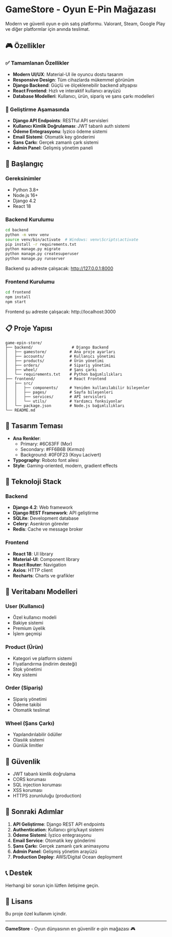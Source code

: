 # GameStore - Oyun E-Pin Mağazası

Modern ve güvenli oyun e-pin satış platformu. Valorant, Steam, Google Play ve diğer platformlar için anında teslimat.

## 🎮 Özellikler

### ✅ Tamamlanan Özellikler
- **Modern UI/UX**: Material-UI ile oyuncu dostu tasarım
- **Responsive Design**: Tüm cihazlarda mükemmel görünüm
- **Django Backend**: Güçlü ve ölçeklenebilir backend altyapısı
- **React Frontend**: Hızlı ve interaktif kullanıcı arayüzü
- **Database Modelleri**: Kullanıcı, ürün, sipariş ve şans çarkı modelleri

### 🚧 Geliştirme Aşamasında
- **Django API Endpoints**: RESTful API servisleri
- **Kullanıcı Kimlik Doğrulaması**: JWT tabanlı auth sistemi
- **Ödeme Entegrasyonu**: İyzico ödeme sistemi
- **Email Sistemi**: Otomatik key gönderimi
- **Şans Çarkı**: Gerçek zamanlı çark sistemi
- **Admin Panel**: Gelişmiş yönetim paneli

## 🚀 Başlangıç

### Gereksinimler
- Python 3.8+
- Node.js 16+
- Django 4.2
- React 18

### Backend Kurulumu

```bash
cd backend
python -m venv venv
source venv/bin/activate  # Windows: venv\Scripts\activate
pip install -r requirements.txt
python manage.py migrate
python manage.py createsuperuser
python manage.py runserver
```

Backend şu adreste çalışacak: http://127.0.0.1:8000

### Frontend Kurulumu

```bash
cd frontend
npm install
npm start
```

Frontend şu adreste çalışacak: http://localhost:3000

## 📋 Proje Yapısı

```
game-epin-store/
├── backend/                 # Django Backend
│   ├── gamestore/          # Ana proje ayarları
│   ├── accounts/           # Kullanıcı yönetimi
│   ├── products/           # Ürün yönetimi
│   ├── orders/             # Sipariş yönetimi
│   ├── wheel/              # Şans çarkı
│   └── requirements.txt    # Python bağımlılıkları
├── frontend/               # React Frontend
│   ├── src/
│   │   ├── components/     # Yeniden kullanılabilir bileşenler
│   │   ├── pages/          # Sayfa bileşenleri
│   │   ├── services/       # API servisleri
│   │   └── utils/          # Yardımcı fonksiyonlar
│   └── package.json        # Node.js bağımlılıkları
└── README.md
```

## 🎨 Tasarım Teması

- **Ana Renkler**: 
  - Primary: #6C63FF (Mor)
  - Secondary: #FF6B6B (Kırmızı)
  - Background: #0F0F23 (Koyu Lacivert)
- **Typography**: Roboto font ailesi
- **Style**: Gaming-oriented, modern, gradient effects

## 🔧 Teknoloji Stack

### Backend
- **Django 4.2**: Web framework
- **Django REST Framework**: API geliştirme
- **SQLite**: Development database
- **Celery**: Asenkron görevler
- **Redis**: Cache ve message broker

### Frontend
- **React 18**: UI library
- **Material-UI**: Component library
- **React Router**: Navigation
- **Axios**: HTTP client
- **Recharts**: Charts ve grafikler

## 📝 Veritabanı Modelleri

### User (Kullanıcı)
- Özel kullanıcı modeli
- Bakiye sistemi
- Premium üyelik
- İşlem geçmişi

### Product (Ürün)
- Kategori ve platform sistemi
- Fiyatlandırma (indirim desteği)
- Stok yönetimi
- Key sistemi

### Order (Sipariş)
- Sipariş yönetimi
- Ödeme takibi
- Otomatik teslimat

### Wheel (Şans Çarkı)
- Yapılandırılabilir ödüller
- Olasılık sistemi
- Günlük limitler

## 🔐 Güvenlik

- JWT tabanlı kimlik doğrulama
- CORS koruması
- SQL injection koruması
- XSS koruması
- HTTPS zorunluluğu (production)

## 🎯 Sonraki Adımlar

1. **API Geliştirme**: Django REST API endpoints
2. **Authentication**: Kullanıcı giriş/kayıt sistemi
3. **Ödeme Sistemi**: İyzico entegrasyonu
4. **Email Service**: Otomatik key gönderimi
5. **Şans Çarkı**: Gerçek zamanlı çark animasyonu
6. **Admin Panel**: Gelişmiş yönetim arayüzü
7. **Production Deploy**: AWS/Digital Ocean deployment

## 📞 Destek

Herhangi bir sorun için lütfen iletişime geçin.

## 📄 Lisans

Bu proje özel kullanım içindir.

---

**GameStore** - Oyun dünyasının en güvenilir e-pin mağazası 🎮 